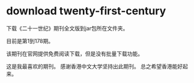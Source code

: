 # download twenty-first-century
<p>下载《二十一世纪》期刊全文版到jar包所在文件夹。</p>
<p>目前是第1到178期。<p>
<p>该期刊在官网提供免费阅读下载，但是没有批量下载功能。</p>
<p>这是我最喜欢的期刊。
感谢香港中文大学坚持出此期刊。
总之希望香港能好起来。
</p>
